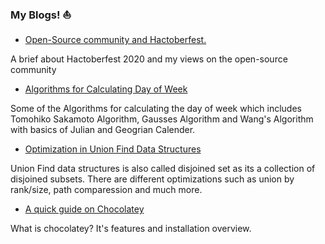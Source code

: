 ### My Blogs! :sailboat: 

*  [Open-Source community and Hactoberfest.](https://dev.to/ic1101virgo/open-source-community-and-hactoberfest-1787)

A brief about Hactoberfest 2020 and my views on the open-source community

*  [Algorithms for Calculating Day of Week](https://iq.opengenus.org/algorithm-for-day-of-week/)

Some of the Algorithms for calculating the day of week which includes Tomohiko Sakamoto Algorithm, Gausses Algorithm and Wang's Algorithm with basics of Julian and Geogrian Calender.

*  [Optimization in Union Find Data Structures](https://iq.opengenus.org/union-find-optimizations/)

Union Find data structures is also called disjoined set as its a collection of disjoined subsets. There are different optimizations such as union by rank/size, path comparession and much more.

*  [ A quick guide on Chocolatey](https://anjali-chaturvedi.medium.com/a-quick-guide-on-chocolatey-f010385345e0)

What is chocolatey? It's features and installation overview.
